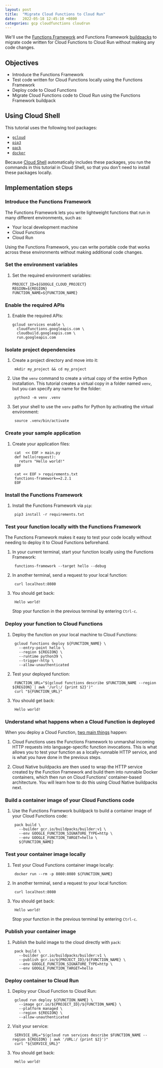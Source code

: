 ```yaml
---
layout: post
title:  "Migrate Cloud Functions to Cloud Run"
date:   2022-05-18 12:45:10 +0800
categories: gcp cloudfunctions cloudrun
---
```


We'll use the [Functions Framework](https://cloud.google.com/functions/docs/functions-framework) and Functions Framework [buildpacks](https://github.com/GoogleCloudPlatform/buildpacks#functions-framework-buildpacks) to migrate code written for Cloud Functions to Cloud Run without making any code changes.

## Objectives

* Introduce the Functions Framework
* Test code written for Cloud Functions locally using the Functions Framework
* Deploy code to Cloud Functions
* Migrate Cloud Functions code to Cloud Run using the Functions Framework buildpack

## Using Cloud Shell

This tutorial uses the following tool packages:

* [`gcloud`](https://cloud.google.com/sdk/gcloud)
* [`pip3`](https://pip.pypa.io/en/stable/)
* [`pack`](https://buildpacks.io/docs/tools/pack/)
* [`docker`](https://www.docker.com/)

Because [Cloud Shell](https://cloud.google.com/shell) automatically includes these packages, you run the commands in this tutorial in Cloud Shell, so that you don't need to install these packages locally.

## Implementation steps

### Introduce the Functions Framework

The Functions Framework lets you write lightweight functions that run in many different environments, such as:

* Your local development machine
* Cloud Functions
* Cloud Run

Using the Functions Framework, you can write portable code that works across these environments without making additional code changes.

### Set the environment variables

1.  Set the required environment variables:

        PROJECT_ID=${GOOGLE_CLOUD_PROJECT}
        REGION=${REGION}
        FUNCTION_NAME=${FUNCTION_NAME}

### Enable the required APIs

1.  Enable the required APIs:

        gcloud services enable \
          cloudfunctions.googleapis.com \
          cloudbuild.googleapis.com \
          run.googleapis.com

### Isolate project dependencies

1. Create a project directory and move into it:

        mkdir my_project && cd my_project

1. Use the `venv` command to create a virtual copy of the entire Python installation. This tutorial creates a virtual copy in a folder named `venv`, but you can specify any name for the folder:

        python3 -m venv .venv

1. Set your shell to use the `venv` paths for Python by activating the virtual environment:

        source .venv/bin/activate

### Create your sample application

1. Create your application files:

        cat  << EOF > main.py
        def hello(request):
          return "Hello world!"
        EOF

        cat << EOF > requirements.txt
        functions-framework==2.2.1
        EOF

### Install the Functions Framework

1. Install the Functions Framework via `pip`:

        pip3 install -r requirements.txt

### Test your function locally with the Functions Framework

The Functions Framework makes it easy to test your code locally without needing to deploy it to Cloud Functions beforehand.
1. In your current terminal, start your function locally using the Functions Framework:

        functions-framework --target hello --debug

1. In another terminal, send a request to your local function:

        curl localhost:8080

1. You should get back:

        Hello world!

   Stop your function in the previous terminal by entering `Ctrl-c`.

### Deploy your function to Cloud Functions

1. Deploy the function on your local machine to Cloud Functions:

        gcloud functions deploy ${FUNCTION_NAME} \
          --entry-point hello \
          --region ${REGION} \
          --runtime python39 \
          --trigger-http \
          --allow-unauthenticated

1. Test your deployed function:

        FUNCTION_URL="$(gcloud functions describe $FUNCTION_NAME --region ${REGION} | awk '/url:/ {print $2}')"
        curl "${FUNCTION_URL}"

1. You should get back:

        Hello world!

### Understand what happens when a Cloud Function is deployed

When you deploy a Cloud Function, [two main things](https://cloud.google.com/functions/docs/running/overview#abstraction_layers) happen:

1. Cloud Functions uses the Functions Framework to unmarshal incoming HTTP requests into language-specific function invocations. This is what allows you to test your function as a locally-runnable HTTP service, and is what you have done in the previous steps.

1. Cloud Native buildpacks are then used to wrap the HTTP service created by the Function Framework and build them into runnable Docker containers, which then run on Cloud Functions' container-based architecture. You will learn how to do this using Cloud Native buildpacks next.

### Build a container image of your Cloud Functions code

1. Use the Functions Framework buildpack to build a container image of your Cloud Functions code:

        pack build \
          --builder gcr.io/buildpacks/builder:v1 \
          --env GOOGLE_FUNCTION_SIGNATURE_TYPE=http \
          --env GOOGLE_FUNCTION_TARGET=hello \
          ${FUNCTION_NAME}

### Test your container image locally

1. Test your Cloud Functions container image locally:

        docker run --rm -p 8080:8080 ${FUNCTION_NAME}

1. In another terminal, send a request to your local function:

        curl localhost:8080

1. You should get back:

        Hello world!

   Stop your function in the previous terminal by entering `Ctrl-c`.

### Publish your container image

1. Publish the build image to the cloud directly with `pack`:

        pack build \
          --builder gcr.io/buildpacks/builder:v1 \
          --publish gcr.io/${PROJECT_ID}/${FUNCTION_NAME} \
          --env GOOGLE_FUNCTION_SIGNATURE_TYPE=http \
          --env GOOGLE_FUNCTION_TARGET=hello

### Deploy container to Cloud Run

1. Deploy your Cloud Function to Cloud Run:

        gcloud run deploy ${FUNCTION_NAME} \
          --image gcr.io/${PROJECT_ID}/${FUNCTION_NAME} \
          --platform managed \
          --region ${REGION} \
          --allow-unauthenticated

1. Visit your service:

        SERVICE_URL="$(gcloud run services describe $FUNCTION_NAME --region ${REGION} | awk '/URL:/ {print $2}')"
        curl "${SERVICE_URL}"

1. You should get back:

        Hello world!